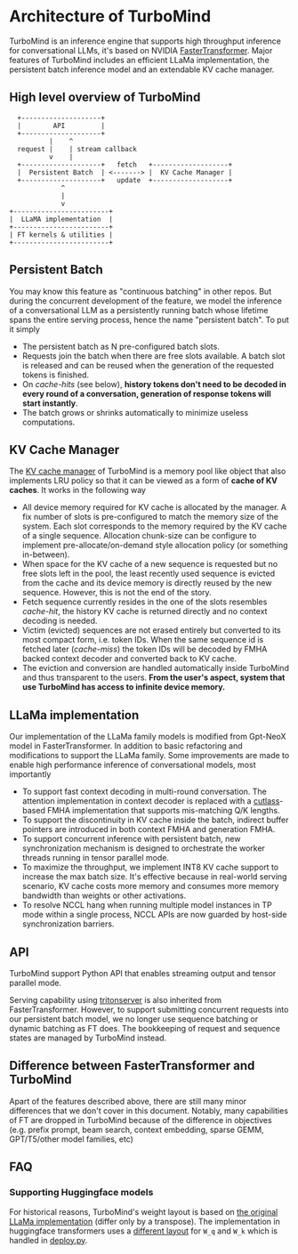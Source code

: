 # Architecture of TurboMind

TurboMind is an inference engine that supports high throughput inference for conversational LLMs, it's based on NVIDIA [FasterTransformer](https://github.com/NVIDIA/FasterTransformer). Major features of TurboMind includes an efficient LLaMa implementation, the persistent batch inference model and an extendable KV cache manager.  

## High level overview of TurboMind 

```
  +--------------------+
  |        API         |
  +--------------------+
          |    ^
  request |    | stream callback
          v    |
  +--------------------+   fetch   +-------------------+
  |  Persistent Batch  | <-------> |  KV Cache Manager |
  +--------------------+   update  +-------------------+
             ^ 
             | 
             v
+------------------------+
|  LLaMA implementation  |
+------------------------+
| FT kernels & utilities |
+------------------------+
```

## Persistent Batch 

You may know this feature as "continuous batching" in other repos. But during the concurrent development of the feature, we model the inference of a conversational LLM as a persistently running batch whose lifetime spans the entire serving process, hence the name "persistent batch". To put it simply

- The persistent batch as N pre-configured batch slots.
- Requests join the batch when there are free slots available. A batch slot is released and can be reused when the generation of the requested tokens is finished.
- On _cache-hits_ (see below), __history tokens don't need to be decoded in every round of a conversation, generation of response tokens will start instantly__.
- The batch grows or shrinks automatically to minimize useless computations.


## KV Cache Manager

The [KV cache manager](/src/turbomind/models/llama/LlamaCacheManager.h) of TurboMind is a memory pool like object that also implements LRU policy so that it can be viewed as a form of __cache of KV caches__. It works in the following way

- All device memory required for KV cache is allocated by the manager. A fix number of slots is pre-configured to match the memory size of the system. Each slot corresponds to the memory required by the KV cache of a single sequence. Allocation chunk-size can be configure to implement pre-allocate/on-demand style allocation policy (or something in-between).
- When space for the KV cache of a new sequence is requested but no free slots left in the pool, the least recently used sequence is evicted from the cache and its device memory is directly reused by the new sequence. However, this is not the end of the story.
- Fetch sequence currently resides in the one of the slots resembles _cache-hit_, the history KV cache is returned directly and no context decoding is needed.
- Victim (evicted) sequences are not erased entirely but converted to its most compact form, i.e. token IDs. When the same sequence id is fetched later (_cache-miss_) the token IDs will be decoded by FMHA backed context decoder and converted back to KV cache.
- The eviction and conversion are handled automatically inside TurboMind and thus transparent to the users. __From the user's aspect, system that use TurboMind has access to infinite device memory.__

## LLaMa implementation

Our implementation of the LLaMa family models is modified from Gpt-NeoX model in FasterTransformer. In addition to basic refactoring and modifications to support the LLaMa family. Some improvements are made to enable high performance inference of conversational models, most importantly

- To support fast context decoding in multi-round conversation. The attention implementation in context decoder is replaced with a [cutlass](https://github.com/NVIDIA/cutlass)-based FMHA implementation that supports mis-matching Q/K lengths.
- To support the discontinuity in KV cache inside the batch, indirect buffer pointers are introduced in both context FMHA and generation FMHA.
- To support concurrent inference with persistent batch, new synchronization mechanism is designed to orchestrate the worker threads running in tensor parallel mode.
- To maximize the throughput, we implement INT8 KV cache support to increase the max batch size. It's effective because in real-world serving scenario, KV cache costs more memory and consumes more memory bandwidth than weights or other activations.
- To resolve NCCL hang when running multiple model instances in TP mode within a single process, NCCL APIs are now guarded by host-side synchronization barriers.

## API

TurboMind support Python API that enables streaming output and tensor parallel mode. 

Serving capability using [tritonserver](https://github.com/triton-inference-server/server) is also inherited from FasterTransformer. However, to support submitting concurrent requests into our persistent batch model, we no longer use sequence batching or dynamic batching as FT does. The bookkeeping of request and sequence states are managed by TurboMind instead.

## Difference between FasterTransformer and TurboMind

Apart of the features described above, there are still many minor differences that we don't cover in this document. Notably, many capabilities of FT are dropped in TurboMind because of the difference in objectives (e.g. prefix prompt, beam search, context embedding, sparse GEMM, GPT/T5/other model families, etc)

## FAQ

### Supporting Huggingface models

For historical reasons, TurboMind's weight layout is based on [the original LLaMa implementation](https://github.com/facebookresearch/llama) (differ only by a transpose). The implementation in huggingface transformers uses a [different layout](https://github.com/huggingface/transformers/blob/45025d92f815675e483f32812caa28cce3a960e7/src/transformers/models/llama/convert_llama_weights_to_hf.py#L123C76-L123C76) for `W_q` and `W_k` which is handled in [deploy.py](/lmdeploy/serve/turbomind/deploy.py#L362).

